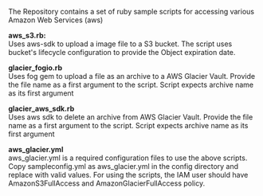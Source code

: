 The Repository contains a set of ruby sample scripts for accessing various Amazon Web Services (aws)
<p>
<b>aws_s3.rb:</b>
<br>
Uses aws-sdk to upload a image file to a S3 bucket. The script uses bucket's lifecycle configuration to provide the Object
expiration date.
</p>

<p>
<b>glacier_fogio.rb</b>
<br>
Uses fog gem to upload a file as an archive to a AWS Glacier Vault. Provide the file name as
a first argument to the script. Script expects archive name as its first argument
</p>

<p>
<b>glacier_aws_sdk.rb</b>
<br>
Uses aws sdk to delete an archive from AWS Glacier Vault. Provide the file name as
a first argument to the script. Script expects archive name as its first argument
</p>

<p>
<b>aws_glacier.yml</b>
<br>
aws_glacier.yml is a required configuration files to use the above scripts.
<br>
Copy sampleconfig.yml as aws_glacier.yml in the config directory and replace with valid values. For using the scripts, the IAM user should have AmazonS3FullAccess and AmazonGlacierFullAccess policy.
</p>